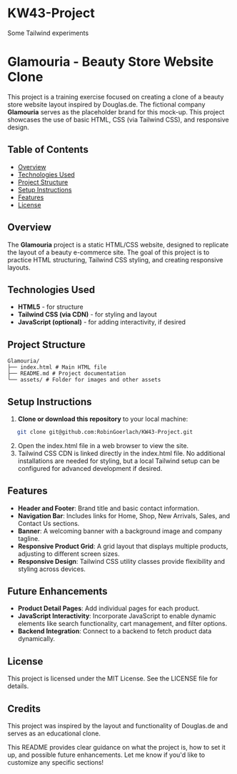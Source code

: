 # KW43-Project
Some Tailwind experiments

# Glamouria - Beauty Store Website Clone

This project is a training exercise focused on creating a clone of a beauty store website layout inspired by Douglas.de. The fictional company **Glamouria** serves as the placeholder brand for this mock-up. This project showcases the use of basic HTML, CSS (via Tailwind CSS), and responsive design.

## Table of Contents
- [Overview](#overview)
- [Technologies Used](#technologies-used)
- [Project Structure](#project-structure)
- [Setup Instructions](#setup-instructions)
- [Features](#features)
- [License](#license)

## Overview
The **Glamouria** project is a static HTML/CSS website, designed to replicate the layout of a beauty e-commerce site. The goal of this project is to practice HTML structuring, Tailwind CSS styling, and creating responsive layouts.

## Technologies Used
- **HTML5** - for structure
- **Tailwind CSS (via CDN)** - for styling and layout
- **JavaScript (optional)** - for adding interactivity, if desired

## Project Structure
```
Glamouria/ 
├── index.html # Main HTML file 
├── README.md # Project documentation 
└── assets/ # Folder for images and other assets
```

## Setup Instructions
1. **Clone or download this repository** to your local machine:
```bash
   git clone git@github.com:RobinGoerlach/KW43-Project.git
```
2. Open the index.html file in a web browser to view the site.
3. Tailwind CSS CDN is linked directly in the index.html file. No additional installations are needed for styling, but a local Tailwind setup can be configured for advanced development if desired.

## Features
- **Header and Footer**: Brand title and basic contact information.
- **Navigation Bar**: Includes links for Home, Shop, New Arrivals, Sales, and Contact Us sections.
- **Banner**: A welcoming banner with a background image and company tagline.
- **Responsive Product Grid**: A grid layout that displays multiple products, adjusting to different screen sizes.
- **Responsive Design**: Tailwind CSS utility classes provide flexibility and styling across devices.
## Future Enhancements
- **Product Detail Pages**: Add individual pages for each product.
- **JavaScript Interactivity**: Incorporate JavaScript to enable dynamic elements like search functionality, cart management, and filter options.
- **Backend Integration**: Connect to a backend to fetch product data dynamically.

## License
This project is licensed under the MIT License. See the LICENSE file for details.

## Credits
This project was inspired by the layout and functionality of Douglas.de and serves as an educational clone.

This README provides clear guidance on what the project is, how to set it up, and possible future enhancements. Let me know if you'd like to customize any specific sections!
